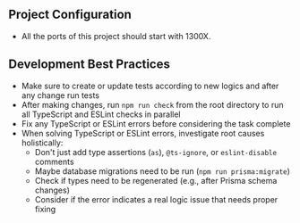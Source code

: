 ## Project Configuration
- All the ports of this project should start with 1300X.

## Development Best Practices
- Make sure to create or update tests according to new logics and after any change run tests
- After making changes, run `npm run check` from the root directory to run all TypeScript and ESLint checks in parallel
- Fix any TypeScript or ESLint errors before considering the task complete
- When solving TypeScript or ESLint errors, investigate root causes holistically:
  - Don't just add type assertions (`as`), `@ts-ignore`, or `eslint-disable` comments
  - Maybe database migrations need to be run (`npm run prisma:migrate`)
  - Check if types need to be regenerated (e.g., after Prisma schema changes)
  - Consider if the error indicates a real logic issue that needs proper fixing